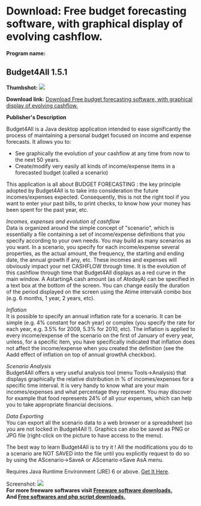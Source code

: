 # Download: Free budget forecasting software, with graphical display of evolving cashflow.

**Program name:**

## Budget4All 1.5.1

  
**Thumbshot:** ![](http://www.freewarefiles.com/screenshot/budget4all_md.jpg)   
  
**Download link:** [Download Free budget forecasting software, with graphical display of evolving cashflow.](http://freesoftwares.boysofts.com/BudgetAll_program_41978.html)  
  


**Publisher's Description**  
  


Budget4All is a Java desktop application intended to ease significantly the process of maintaining a personal budget focused on income and expense forecasts. It allows you to: 

  * See graphically the evolution of your cashflow at any time from now to the next 50 years. 
  * Create/modify very easily all kinds of income/expense items in a forecasted budget (called a scenario) 

This application is all about BUDGET FORECASTING : the key principle adopted by Budget4All is to take into consideration the future incomes/expenses expected. Consequently, this is not the right tool if you want to enter your past bills, to print checks, to know how your money has been spent for the past year, etc.

_Incomes, expenses and evolution of cashflow_  
Data is organized around the simple concept of "scenario", which is essentially a file containing a set of income/expense definitions that you specify according to your own needs. You may build as many scenarios as you want. In a scenario, you specify for each income/expense several properties, as the actual amount, the frequency, the starting and ending date, the annual growth if any, etc. These incomes and expenses will obviously impact your net CASHFLOW through time. It is the evolution of this cashflow through time that Budget4All displays as a red curve in the main window. A AstartingA cash amount (as of AtodayA) can be specified in a text box at the bottom of the screen. You can change easily the duration of the period displayed on the screen using the Atime intervalA combo box (e.g. 6 months, 1 year, 2 years, etc).

_Inflation_  
It is possible to specify an annual inflation rate for a scenario. It can be simple (e.g. 4% constant for each year) or complex (you specify the rate for each year, e.g. 3.5% for 2009, 5.3% for 2010, etc). The inflation is applied to every income/expense of the scenario on the first of January of every year, unless, for a specific item, you have specifically indicated that inflation does not affect the income/expense when you created the definition (see the Aadd effect of inflation on top of annual growthA checkbox).

_Scenario Analysis_  
Budget4All offers a very useful analysis tool (menu Tools->Analysis) that displays graphically the relative distribution in % of incomes/expenses for a specific time interval. It is very handy to know what are your main incomes/expenses and what percentage they represent. You may discover for example that food represents 24% of all your expenses, which can help you to take appropriate financial decisions.

_Data Exporting_  
You can export all the scenario data to a web browser or a spreadsheet (so you are not locked in Budget4All !). Graphics can also be saved as PNG or JPG file (right-click on the picture to have access to the menu).

The best way to learn Budget4All is to try it ! All the modifications you do to a scenario are NOT SAVED into the file until you explicitly request to do so by using the AScenario->SaveA or AScenario->Save AsA menu.

Requires Java Runtime Environment (JRE) 6 or above. [Get It Here](http://java.sun.com/javase/downloads/index.jsp).

  
  
Screenshot: ![](http://www.freewarefiles.com/screenshot/budget4all.jpg)   
**For more freeware softwares visit [Freeware software downloads.](http://freesoftwares.boysofts.com/)**   
**And [Free softwares and php script downloads.](http://www.boysofts.com/)**
